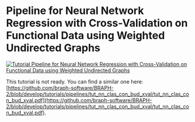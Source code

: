 # Pipeline for Neural Network Regression with Cross-Validation on Functional Data using Weighted Undirected Graphs

[![Tutorial Pipeline for Neural Network Regression with Cross-Validation on Functional Data using Weighted Undirected Graphs](https://img.shields.io/badge/PDF-Download-red?style=flat-square&logo=adobe-acrobat-reader)](tut_nn_reg_fun_wu_m_xval.pdf)

This tutorial is not ready. You can find a similar one here: [https://github.com/braph-software/BRAPH-2/blob/develop/tutorials/pipelines/tut_nn_clas_con_bud_xval/tut_nn_clas_con_bud_xval.pdf](https://github.com/braph-software/BRAPH-2/blob/develop/tutorials/pipelines/tut_nn_clas_con_bud_xval/tut_nn_clas_con_bud_xval.pdf).
